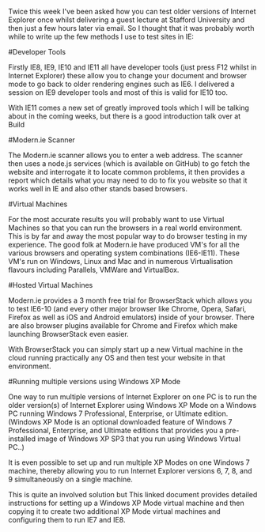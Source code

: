 Twice this week I've been asked how you can test older versions of Internet Explorer once whilst delivering a guest lecture at Stafford University and then just a few hours later via email. So I thought that it was probably worth while to write up the few methods I use to test sites in IE:

#Developer Tools

Firstly IE8, IE9, IE10 and IE11 all have developer tools (just press F12 whilst in Internet Explorer) these allow you to change your document and browser mode to go back to older rendering engines such as IE6. I delivered a session on IE9 developer tools and most of this is valid for IE10 too. 

With IE11 comes a new set of greatly improved tools which I will be talking about in the coming weeks, but there is a good introduction talk over at Build 

#Modern.ie Scanner

The Modern.ie scanner allows you to enter a web address. The scanner then uses a node.js services (which is available on GitHub) to go fetch the website and interrogate it to locate common problems, it then provides a report which details what you may need to do to fix you website so that it works well in IE and also other stands based browsers. 

#Virtual Machines

For the most accurate results you will probably want to use Virtual Machines so that you can run the browsers in a real world environment. This is by far and away the most popular way to do browser testing in my experience. The good folk at Modern.ie have produced VM's for all the various browsers and operating system combinations (IE6-IE11). These VM's run on Windows, Linux and Mac and in numerous Virtualisation flavours including Parallels, VMWare and VirtualBox.

#Hosted Virtual Machines

Modern.ie provides a 3 month free trial for BrowserStack which allows you to test IE6-10 (and every other major browser like Chrome, Opera, Safari, Firefox as well as iOS and Android emulators) inside of your browser. There are also browser plugins available for Chrome and Firefox which make launching BrowserStack even easier. 

With BrowserStack you can simply start up a new Virtual machine in the cloud running practically any OS and then test your website in that environment.

#Running multiple versions using Windows XP Mode

One way to run multiple versions of Internet Explorer on one PC is to run the older version(s) of Internet Explorer using Windows XP Mode on a Windows PC running Windows 7 Professional, Enterprise, or Ultimate edition. (Windows XP Mode is an optional downloaded feature of Windows 7 Professional, Enterprise, and Ultimate editions that provides you a pre-installed image of Windows XP SP3 that you run using Windows Virtual PC..) 

It is even possible to set up and run multiple XP Modes on one Windows 7 machine, thereby allowing you to run Internet Explorer versions 6, 7, 8, and 9 simultaneously on a single machine.

This is quite an involved solution but This linked document provides detailed instructions for setting up a Windows XP Mode virtual machine and then copying it to create two additional XP Mode virtual machines and configuring them to run IE7 and IE8. 
